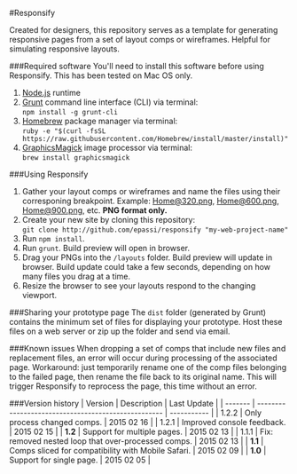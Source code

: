 #Responsify

Created for designers, this repository serves as a template for generating responsive pages from a set of layout comps or wireframes. Helpful for simulating responsive layouts.

###Required software
You'll need to install this software before using Responsify. This has been tested on Mac OS only. 

1. [Node.js](http://http://nodejs.org/) runtime
2. [Grunt](http://gruntjs.com/) command line interface (CLI) via terminal:  
`npm install -g grunt-cli`
3. [Homebrew](http://brew.sh/) package manager via terminal:  
`ruby -e "$(curl -fsSL https://raw.githubusercontent.com/Homebrew/install/master/install)"`
4. [GraphicsMagick](http://www.graphicsmagick.org/) image processor via terminal:  
`brew install graphicsmagick`

###Using Responsify
1. Gather your layout comps or wireframes and name the files using their corresponing breakpoint. Example: Home@320.png, Home@600.png, Home@900.png, etc. **PNG format only.**
2. Create your new site by cloning this repository:  
`git clone http://github.com/epassi/responsify "my-web-project-name"`
3. Run `npm install`.
4. Run `grunt`. Build preview will open in browser.
5. Drag your PNGs into the `/layouts` folder. Build preview will update in browser. Build update could take a few seconds, depending on how many files you drag at a time.
6. Resize the browser to see your layouts respond to the changing viewport.

###Sharing your prototype page
The `dist` folder (generated by Grunt) contains the minimum set of files for displaying your prototype. Host these files on a web server or zip up the folder and send via email.

###Known issues
When dropping a set of comps that include new files and replacement files, an error will occur during processing of the associated page. Workaround: just temporarily rename one of the comp files belonging to the failed page, then rename the file back to its original name. This will trigger Responsify to reprocess the page, this time without an error.

###Version history
| Version | Description                                         | Last Update |
| ------- | --------------------------------------------------- | ----------- |
| 1.2.2   | Only process changed comps.                         | 2015 02 16  |
| 1.2.1   | Improved console feedback.                          | 2015 02 15  |
| **1.2** | Support for multiple pages.                         | 2015 02 13  |
| 1.1.1   | Fix: removed nested loop that over-processed comps. | 2015 02 13  |
| **1.1** | Comps sliced for compatibility with Mobile Safari.  | 2015 02 09  |
| **1.0** | Support for single page.                            | 2015 02 05  |